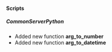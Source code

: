 

#### Scripts
##### CommonServerPython
- Added new function **arg_to_number**
- Added new function **arg_to_datetime**
